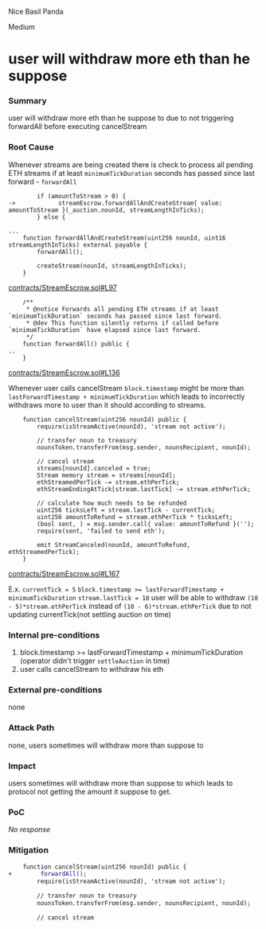 Nice Basil Panda

Medium

# user will withdraw more eth than he suppose

### Summary

user will withdraw more eth than he suppose to due to not triggering forwardAll before executing cancelStream

### Root Cause

Whenever streams are being created there is check to process all pending ETH streams if at least `minimumTickDuration` seconds has passed since last forward - `forwardAll`

```solidity
        if (amountToStream > 0) {
->            streamEscrow.forwardAllAndCreateStream{ value: amountToStream }(_auction.nounId, streamLengthInTicks);
        } else {
        
...
    function forwardAllAndCreateStream(uint256 nounId, uint16 streamLengthInTicks) external payable {
        forwardAll();

        createStream(nounId, streamLengthInTicks);
    }
```
[contracts/StreamEscrow.sol#L97](https://github.com/sherlock-audit/2024-11-nounsdao/blob/main/nouns-monorepo/packages/nouns-contracts/contracts/StreamEscrow.sol#L97)
```solidity
    /**
     * @notice Forwards all pending ETH streams if at least `minimumTickDuration` seconds has passed since last forward.
     * @dev This function silently returns if called before `minimumTickDuration` have elapsed since last forward.
     */
    function forwardAll() public {
..
    }
```
[contracts/StreamEscrow.sol#L136](https://github.com/sherlock-audit/2024-11-nounsdao/blob/main/nouns-monorepo/packages/nouns-contracts/contracts/StreamEscrow.sol#L136)

Whenever user calls cancelStream `block.timestamp` might be more than `lastForwardTimestamp + minimumTickDuration` which leads to incorrectly withdraws more to user than it should according to streams.

```solidity
    function cancelStream(uint256 nounId) public {
        require(isStreamActive(nounId), 'stream not active');

        // transfer noun to treasury
        nounsToken.transferFrom(msg.sender, nounsRecipient, nounId);

        // cancel stream
        streams[nounId].canceled = true;
        Stream memory stream = streams[nounId];
        ethStreamedPerTick -= stream.ethPerTick;
        ethStreamEndingAtTick[stream.lastTick] -= stream.ethPerTick;

        // calculate how much needs to be refunded
        uint256 ticksLeft = stream.lastTick - currentTick;
        uint256 amountToRefund = stream.ethPerTick * ticksLeft;
        (bool sent, ) = msg.sender.call{ value: amountToRefund }('');
        require(sent, 'failed to send eth');

        emit StreamCanceled(nounId, amountToRefund, ethStreamedPerTick);
    }

```
[contracts/StreamEscrow.sol#L167](https://github.com/sherlock-audit/2024-11-nounsdao/blob/main/nouns-monorepo/packages/nouns-contracts/contracts/StreamEscrow.sol#L167)

E.x. `currentTick = 5` `block.timestamp >= lastForwardTimestamp + minimumTickDuration` `stream.lastTick = 10`
user will be able to withdraw `(10 - 5)*stream.ethPerTick` instead of `(10 - 6)*stream.ethPerTick` due to not updating currentTick(not settling auction on time)
### Internal pre-conditions

1. block.timestamp >= lastForwardTimestamp + minimumTickDuration (operator didn't trigger `settleAuction` in time)
2. user calls cancelStream to withdraw his eth

### External pre-conditions

none

### Attack Path

none, users sometimes will withdraw more than suppose to

### Impact

users sometimes will withdraw more than suppose to which leads to protocol not getting the amount it suppose to get.

### PoC

_No response_

### Mitigation

```diff
    function cancelStream(uint256 nounId) public {
+        forwardAll();
        require(isStreamActive(nounId), 'stream not active');

        // transfer noun to treasury
        nounsToken.transferFrom(msg.sender, nounsRecipient, nounId);

        // cancel stream

```
